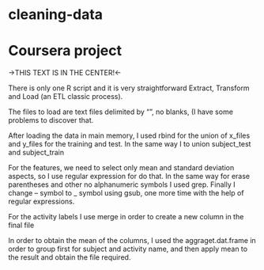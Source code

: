 # cleaning-data
# Coursera project

->THIS TEXT IS IN THE CENTER!<- 

There is only one R script and it is very straightforward Extract, Transform and Load (an ETL classic process).

The files to load are text files delimited by “”, no blanks, (I have some problems to discover that.

After loading the data in main memory, I used rbind for the union of x_files and y_files for the training and test. In the same way I to union subject_test and subject_train

For the features, we need to select only mean and standard deviation aspects, so I use regular expression for do that. In the same way for erase parentheses and other no alphanumeric symbols I used grep. Finally I change – symbol to _ symbol using gsub, one more time with the help of regular expressions.

For the activity labels I use merge in order to create a new column in the final file 

In order to obtain the mean of the columns, I used the aggraget.dat.frame in  order to group first for subject and activity name, and then apply mean to the result and obtain the file required.

